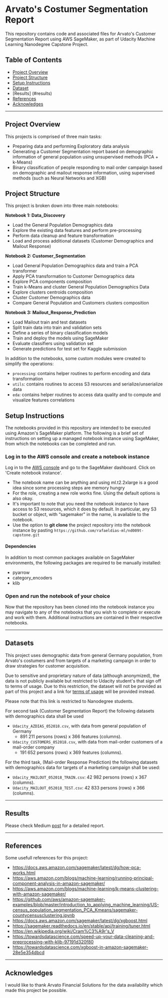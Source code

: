 # Arvato's Costumer Segmentation Report

This repository contains code and associated files for Arvato's Customer Segmentation Report using AWS SageMaker, as part of Udacity Machine Learning Nanodegree Capstone Project.


## Table of Contents
- [Project Overview](#projectoverview)
- [Project Structure](#projectstructure)
- [Setup Instructions](#setup)
- [Dataset](#dataset)
- [Results] (#results)
- [References](#references)
- [Acknowledges](#acknowledges)

***
<a id='projectoverview'></a>

## Project Overview
This projects is comprised of three main tasks: 
 - Preparing data and performing Exploratory data analysis
 - Generating a Customer Segmentation report based on demographic information of general population using unsupervised methods (PCA + k-Means)
 - Binary classification of people responding to mail order campaign based on demographic and mailout response information, using supervised methods (such as Neural Networks and XGB)

<a id='projectstructure'></a>

## Project Structure

This project is broken down into three main notebooks:

**Notebook 1: Data_Discovery**
* Load the General Population Demographics data
* Explore the existing data features and perform pre-processing
* Perform data cleanup and feature transformation
* Load and process additional datasets (Customer Demographics and Mailout Response)

**Notebook 2: Customer_Segmentation**

* Load General Population Demographics data and train a PCA transformer
* Apply PCA transformation to Customer Demographics data
* Explore PCA components composition
* Train k-Means and cluster General Population Demographics Data
* Explore clusters centroids composition
* Cluster Customer Demographics data 
* Compare General Population and Customers clusters composition

**Notebook 3: Mailout_Response_Prediction**

* Load Mailout train and test datasets
* Split train data into train and validation sets
* Define a series of binary classification models
* Train and deploy the models using SageMaker
* Evaluate classifiers using validation set
* Generate predictions for test set for Kaggle submission

In addition to the notebooks, some custom modules were created to simplify the operations:
* `processing`: contains helper routines to perform encoding and data transformation 
* `utils`: contains routines to access S3 resources and serialize/unserialize data
* `eda`: contains helper routines to access data quality and to compute and visualize features correlations


<a id='setup'></a>

## Setup Instructions

The notebooks provided in this repository are intended to be executed using Amazon's SageMaker platform. The following is a brief set of instructions on setting up a managed notebook instance using SageMaker, from which the notebooks can be completed and run.

### Log in to the AWS console and create a notebook instance

Log in to the [AWS console](https://console.aws.amazon.com) and go to the SageMaker dashboard. Click on 'Create notebook instance'.
* The notebook name can be anything and using ml.t2.2xlarge is a good idea since some processing steps are memory hungry
* For the role, creating a new role works fine. Using the default options is also okay. 
* It's important to note that you need the notebook instance to have access to S3 resources, which it does by default. In particular, any S3 bucket or object, with “sagemaker" in the name, is available to the notebook.
* Use the option to **git clone** the project repository into the notebook instance by pasting `https://github.com/rafaeldias-ml/nd009t-capstone.git`

#### Dependencies
In addition to most common packages available on SageMaker environments, the following packages are required to be manually installed:
- pyarrow
- category_encoders
- klib

### Open and run the notebook of your choice

Now that the repository has been cloned into the notebook instance you may navigate to any of the notebooks that you wish to complete or execute and work with them. Additional instructions are contained in their respective notebooks.

***
<a id='dataset'></a>

## Datasets

This project uses demographic data from general Germany population, from Arvato's costumers and from targets of a marketing campaign in order to draw strategies  for customer acquisition.

Due to sensitive and proprietary nature of data (although anonymized), the data is not publicly available but restricted to Udacity student's that sign off to terms of usage. Due to this restriction, the dataset will not be provided  as part of this project and a link for [terms of usage](https://classroom.udacity.com/nanodegrees/nd009t/parts/2f120d8a-e90a-4bc0-9f4e-43c71c504879/modules/7e69b87a-bf80-428e-89bf-358b2721fc16/lessons/4f0118c0-20fc-482a-81d6-b27507355985/concepts/bea4372b-5c40-4030-b324-9b2c291e55ae) will be provided instead.

Please note that this link is restricted to Nanodegree students.

For second task (Customer Segmentation Report) the following datasets with demographics data shall be used
-   `Udacity_AZDIAS_052018.csv`, with data from general population of Germany
	-  	891 211 persons (rows) x 366 features (columns).
-   `Udacity_CUSTOMERS_052018.csv`, with data from mail-order customers of a mail-order company
	- 191 652 persons (rows) x 369 features (columns).

For the third task, (Mail-order Response Prediction) the following datasets with demographics data for targets of a marketing campaign shall be used:
-   `Udacity_MAILOUT_052018_TRAIN.csv`: 42 982 persons (rows) x 367 (columns).
-   `Udacity_MAILOUT_052018_TEST.csv`:  42 833 persons (rows) x 366 (columns).

***
<a id='results'></a>

## Results

Please check Medium [post](https://capixaba.medium.com/customer-segmentation-for-bertelsmann-arvato-financial-services-c0b85e65bf7e) for a detailed report.

***
<a id='references'></a>

## References

Some usefull references for this project:
- https://docs.aws.amazon.com/sagemaker/latest/dg/how-pca-works.html
- https://aws.amazon.com/blogs/machine-learning/running-principal-component-analysis-in-amazon-sagemaker/
- https://aws.amazon.com/blogs/machine-learning/k-means-clustering-with-amazon-sagemaker/
- https://github.com/aws/amazon-sagemaker-examples/blob/master/introduction_to_applying_machine_learning/US-census_population_segmentation_PCA_Kmeans/sagemaker-countycensusclustering.ipynb
- https://docs.aws.amazon.com/sagemaker/latest/dg/xgboost.html
- https://sagemaker.readthedocs.io/en/stable/api/training/tuner.html
- https://en.wikipedia.org/wiki/Cram%C3%A9r's_V
- https://towardsdatascience.com/speed-up-your-data-cleaning-and-preprocessing-with-klib-97191d320f80
- https://towardsdatascience.com/xgboost-in-amazon-sagemaker-28e5e354dbcd

***
<a id='acknowledges'></a>

## Acknowledges

I would like to thank Arvato Financial Solutions for the data availability which made this project be possible.


